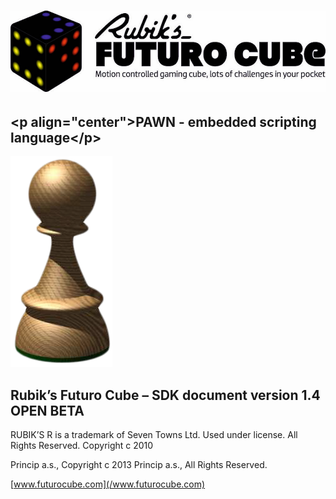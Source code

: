 # ![](/assets/logo.jpg)

## &lt;p align="center"&gt;PAWN - embedded scripting language&lt;/p&gt;

![](/assets/Pawn_logo.png)

## Rubik’s Futuro Cube – SDK document version 1.4 OPEN BETA

RUBIK’S R is a trademark of Seven Towns Ltd. Used under license. All Rights Reserved. Copyright c 2010

Princip a.s., Copyright c 2013 Princip a.s., All Rights Reserved.

[www.futurocube.com](/www.futurocube.com)

